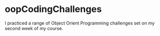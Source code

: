 # oopCodingChallenges
I practiced a range of Object Orient Programming challenges set on my second week of my course.
